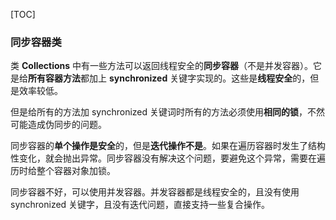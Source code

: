 [TOC]



### 同步容器类

类 **Collections** 中有一些方法可以返回线程安全的**同步容器**（不是并发容器）。它是给**所有容器方法**都加上 **synchronized** 关键字实现的。这些是**线程安全**的，但是效率较低。

但是给所有的方法加 synchronized 关键词时所有的方法必须使用**相同的锁**，不然可能造成伪同步的问题。

同步容器的**单个操作是安全**的，但是**迭代操作不是**。如果在遍历容器时发生了结构性变化，就会抛出异常。同步容器没有解决这个问题，要避免这个异常，需要在遍历时给整个容器对象加锁。

同步容器不好，可以使用并发容器。并发容器都是线程安全的，且没有使用 synchronized 关键字，且没有迭代问题，直接支持一些复合操作。





